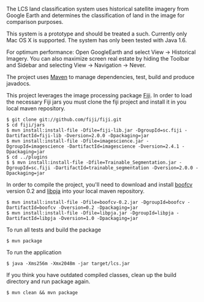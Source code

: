 The LCS land classification system uses historical satellite imagery from
Google Earth and determines the classification of land in the image for 
comparison purposes.  

This system is a prototype and should be treated a such.  Currently only 
Mac OS X is supported.  The system has only been tested with Java 1.6. 

For optimum performance:
Open GoogleEarth and select View -> Historical Imagery.
You can also maximize screen real estate by hiding the Toolbar and Sidebar
and selecting View -> Navigation -> Never.

The project uses [Maven](http://maven.apache.org) to manage dependencies, test,
build and produce javadocs.

This project leverages the image processing package [Fiji](http://fiji.sc).  In order to load the necessary Fiji jars
you must clone the fiji project and install it in you local maven repository.

    $ git clone git://github.com/fiji/fiji.git
    $ cd fiji/jars
    $ mvn install:install-file -Dfile=fiji-lib.jar -DgroupId=sc.fiji -DartifactId=fiji-lib -Dversion=2.0.0 -Dpackaging=jar
    $ mvn install:install-file -Dfile=imagescience.jar -DgroupId=imagescience -DartifactId=imagescience -Dversion=2.4.1 -Dpackaging=jar
    $ cd ../plugins
    $ $ mvn install:install-file -Dfile=Trainable_Segmentation.jar -DgroupId=sc.fiji -DartifactId=trainable_segmentation -Dversion=2.0.0 -Dpackaging=jar

In order to compile the project, you'll need to download and install [boofcv](http://sourceforge.net/projects/boofcv/files/v0.2/boofcv-v0.2.jar)
version 0.2 and [libpja](https://github.com/lessthanoptimal/BoofCV/blob/master/lib/libpja.jar?raw=true) into your local maven
repository.

    $ mvn install:install-file -Dfile=boofcv-0.2.jar -DgroupId=boofcv -DartifactId=boofcv -Dversion=0.2 -Dpackaging=jar
    $ mvn install:install-file -Dfile=libpja.jar -DgroupId=libpja -DartifactId=libpja -Dversion=1.0 -Dpackaging=jar
    
To run all tests and build the package

    $ mvn package

To run the application

    $ java -Xms256m -Xmx2048m -jar target/lcs.jar
    
If you think you have outdated compiled classes, clean up the build directory and run package again.

    $ mvn clean && mvn package
